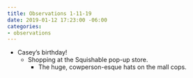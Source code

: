 ```yaml
---
title: Observations 1-11-19
date: 2019-01-12 17:23:00 -06:00
categories:
- observations
---
```


- Casey’s birthday!
	- Shopping at the Squishable pop-up store.
		- The huge, cowperson-esque hats on the mall cops.